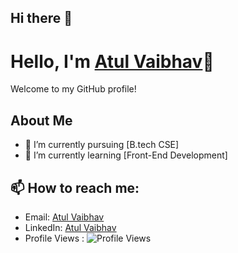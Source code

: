## Hi there 👋

# Hello, I'm [Atul Vaibhav](https://github.com/Atul-vaibhav)👋

Welcome to my GitHub profile!

## About Me
- 🔭 I’m currently pursuing [B.tech CSE]
- 🌱 I’m currently learning [Front-End Development]

## 📫 How to reach me:
- Email: [Atul Vaibhav](mailto:atulvaibhav1234@gmail.com)
- LinkedIn: [Atul Vaibhav](https://www.linkedin.com/in/atul-vaibhav7)
- Profile Views :
  ![Profile Views](https://profile-counter.glitch.me/AtulVaibhav/count.svg)
